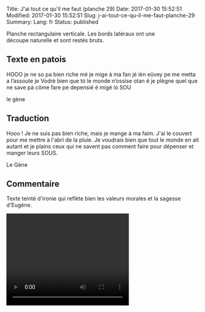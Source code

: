 Title: J'ai tout ce qu'il me faut (planche 29)
Date: 2017-01-30 15:52:51
Modified: 2017-01-30 15:52:51
Slug: j-ai-tout-ce-qu-il-me-faut-planche-29
Summary: 
Lang: fr
Status: published


<figure class="image-block" style="float: right;">
  <img alt="" src="{static}/images/planche_29.png">
  <figcaption style="max-width: 279px"></figcaption>
</figure>
Planche rectangulaire verticale. Les bords latéraux ont une découpe naturelle et sont restés bruts.


## Texte en patois
HOOO  je ne so pa bien riche mé je mige à ma fan jé ièn  eûvey pe me metta a l’assoute  je Vodrè bien que tó le monde n’ossise otan é je plègne quel que ne save pà côme fare pe depensié é migé ló SOU

le gène

## Traduction
Hooo ! Je ne suis pas bien riche, mais je mange à ma faim. J'ai le couvert pour me mettre à l'abri de la pluie. Je voudrais bien que tout le monde en ait autant et je plains ceux qui ne savent pas comment faire pour dépenser et manger leurs  SOUS.

Le Gène

## Commentaire
Texte teinté d'ironie qui reflète bien les valeurs morales et la sagesse d'Eugène.






<video width="320" height="240" controls>
  <source src="{static}/videos/video_29.mp4" type="video/mp4">
</video>
